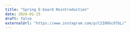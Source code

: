 ```yaml
---
title: "Spring E-board Reintroduction"
date: 2024-01-15
draft: false
externalUrl: "https://www.instagram.com/p/C2I8OGcO7bL/"
---
```

